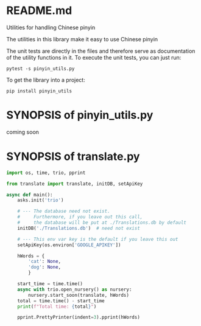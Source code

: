 # README.md

Utilities for handling Chinese pinyin

The utilities in this library make it easy to use
Chinese pinyin

The unit tests are directly in the files and therefore
serve as documentation of the utility functions in it.
To execute the unit tests, you can just run:

	pytest -s pinyin_utils.py

To get the library into a project:

	pip install pinyin_utils

# SYNOPSIS of pinyin_utils.py

coming soon

# SYNOPSIS of translate.py

```python
import os, time, trio, pprint

from translate import translate, initDB, setApiKey

async def main():
	asks.init('trio')

	# --- The database need not exist.
	#     Furthermore, if you leave out this call,
	#     the database will be put at ./Translations.db by default
	initDB('./Translations.db')  # need not exist

	# --- This env var key is the default if you leave this out
	setApiKey(os.environ['GOOGLE_APIKEY'])

	hWords = {
		'cat': None,
		'dog': None,
		}

	start_time = time.time()
	async with trio.open_nursery() as nursery:
		nursery.start_soon(translate, hWords)
	total = time.time() - start_time
	print(f"Total time: {total}")

	pprint.PrettyPrinter(indent=3).pprint(hWords)

